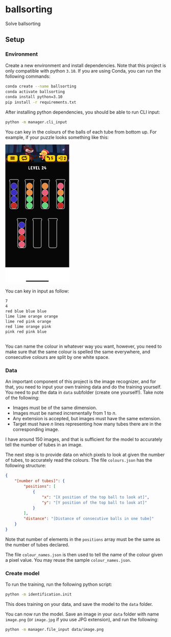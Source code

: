 # ballsorting
Solve ballsorting

## Setup

### Environment

Create a new environment and install dependencies. Note that this project is only compatible with python `3.10`. If you are using Conda, you can run the following commands:

```bash
conda create --name ballsorting
conda activate ballsorting
conda install python=3.10
pip install -r requirements.txt
```

After installing python dependencies, you should be able to run CLI input:

```bash
python -m manager.cli_input
```

You can key in the colours of the balls of each tube from bottom up. For example, if your puzzle looks something like this:

<img src="sample_data/1.png" width="200">

You can key in input as follow:

```
7
4
red blue blue blue
lime lime orange orange
lime red pink orange
red lime orange pink
pink red pink blue


```

You can name the colour in whatever way you want, however, you need to make sure that the same colour is spelled the same everywhere, and consecutive colours are split by one white space.

### Data

An important component of this project is the image recognizer, and for that, you need to input your own training data and do the training yourself. You need to put the data in `data` subfolder (create one yourself!). Take note of the following:

* Images must be of the same dimension.
* Images must be named incrementally from $1$ to $n$.
* Any extension is accepted, but images must have the same extension.
* Target must have $n$ lines representing how many tubes there are in the corresponding image.

I have around 150 images, and that is sufficient for the model to accurately tell the number of tubes in an image.

The next step is to provide data on which pixels to look at given the number of tubes, to accurately read the colours. The file `colours.json` has the following structure:

```json
{
    "[number of tubes]": {
        "positions": [
            {
                "x": "[X position of the top ball to look at]",
                "y": "[Y position of the top ball to look at]"
            }
        ],
        "distance": "[Distance of consecutive balls in one tube]"
    }
}
```

Note that number of elements in the `positions` array must be the same as the number of tubes declared.

The file `colour_names.json` is then used to tell the name of the colour given a pixel value. You may reuse the sample `colour_names.json`.

### Create model

To run the training, run the following python script:

```bash
python -m identification.init
```

This does training on your data, and save the model to the `data` folder.

You can now run the model. Save an image in your `data` folder with name `image.png` (or `image.jpg` if you use JPG extension), and run the following:

```bash
python -m manager.file_input data/image.png
```
